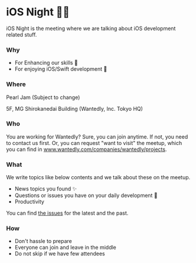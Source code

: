 # iOS Night 📱🌙
iOS Night is the meeting where we are talking about iOS development related stuff.

### Why
- For Enhancing our skills 💪
- For enjoying iOS/Swift development 🥳

### Where
Pearl Jam (Subject to change)

5F, MG Shirokanedai Building (Wantedly, Inc. Tokyo HQ)

### Who
You are working for Wantedly? Sure, you can join anytime.
If not, you need to contact us first. Or, you can request "want to visit" the meetup, which you can find in www.wantedly.com/companies/wantedly/projects.


### What
We write topics like below contents and we talk about these on the meetup.

- News topics you found ✨
- Questions or issues you have on your daily development 🤔
- Productivity

You can find [the issues](https://github.com/wantedly/ios_night/issues?utf8=%E2%9C%93&q=is%3Aissue+label%3Ameetup+) for the latest and the past.


### How

- Don't hassle to prepare
- Everyone can join and leave in the middle
- Do not skip if we have few attendees

